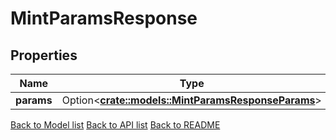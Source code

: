 # MintParamsResponse

## Properties

Name | Type | Description | Notes
------------ | ------------- | ------------- | -------------
**params** | Option<[**crate::models::MintParamsResponseParams**](MintParams_response_params.md)> |  | [optional]

[Back to Model list](../README.md#documentation-for-models) [Back to API list](../README.md#documentation-for-api-endpoints) [Back to README](../README.md)



